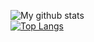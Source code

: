 ![My github stats](https://github-readme-stats.vercel.app/api?username=NagaYZ&show_icons=true&theme=tokyonight)<br/>
[![Top Langs](https://github-readme-stats.vercel.app/api/top-langs/?username=NagaYZ&hide=shell,html,makefile&layout=compact&theme=tokyonight&langs_count=10)](https://github.com/anuraghazra/github-readme-stats)
